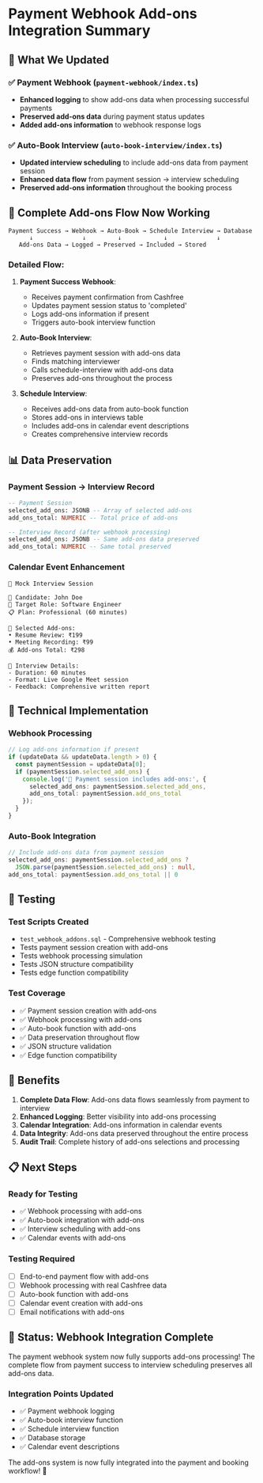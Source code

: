 # Payment Webhook Add-ons Integration Summary

## 🎯 What We Updated

### **✅ Payment Webhook (`payment-webhook/index.ts`)**
- **Enhanced logging** to show add-ons data when processing successful payments
- **Preserved add-ons data** during payment status updates
- **Added add-ons information** to webhook response logs

### **✅ Auto-Book Interview (`auto-book-interview/index.ts`)**
- **Updated interview scheduling** to include add-ons data from payment session
- **Enhanced data flow** from payment session → interview scheduling
- **Preserved add-ons information** throughout the booking process

## 🔄 **Complete Add-ons Flow Now Working**

```
Payment Success → Webhook → Auto-Book → Schedule Interview → Database
      ↓              ↓         ↓            ↓              ↓
   Add-ons Data → Logged → Preserved → Included → Stored
```

### **Detailed Flow:**

1. **Payment Success Webhook**:
   - Receives payment confirmation from Cashfree
   - Updates payment session status to 'completed'
   - Logs add-ons information if present
   - Triggers auto-book interview function

2. **Auto-Book Interview**:
   - Retrieves payment session with add-ons data
   - Finds matching interviewer
   - Calls schedule-interview with add-ons data
   - Preserves add-ons throughout the process

3. **Schedule Interview**:
   - Receives add-ons data from auto-book function
   - Stores add-ons in interviews table
   - Includes add-ons in calendar event descriptions
   - Creates comprehensive interview records

## 📊 **Data Preservation**

### **Payment Session → Interview Record**
```sql
-- Payment Session
selected_add_ons: JSONB -- Array of selected add-ons
add_ons_total: NUMERIC -- Total price of add-ons

-- Interview Record (after webhook processing)
selected_add_ons: JSONB -- Same add-ons data preserved
add_ons_total: NUMERIC -- Same total preserved
```

### **Calendar Event Enhancement**
```
🎯 Mock Interview Session

👤 Candidate: John Doe
🎯 Target Role: Software Engineer
📋 Plan: Professional (60 minutes)

🎁 Selected Add-ons:
• Resume Review: ₹199
• Meeting Recording: ₹99
💰 Add-ons Total: ₹298

📅 Interview Details:
- Duration: 60 minutes
- Format: Live Google Meet session
- Feedback: Comprehensive written report
```

## 🔧 **Technical Implementation**

### **Webhook Processing**
```typescript
// Log add-ons information if present
if (updateData && updateData.length > 0) {
  const paymentSession = updateData[0];
  if (paymentSession.selected_add_ons) {
    console.log('🎁 Payment session includes add-ons:', {
      selected_add_ons: paymentSession.selected_add_ons,
      add_ons_total: paymentSession.add_ons_total
    });
  }
}
```

### **Auto-Book Integration**
```typescript
// Include add-ons data from payment session
selected_add_ons: paymentSession.selected_add_ons ? 
  JSON.parse(paymentSession.selected_add_ons) : null,
add_ons_total: paymentSession.add_ons_total || 0
```

## 🧪 **Testing**

### **Test Scripts Created**
- `test_webhook_addons.sql` - Comprehensive webhook testing
- Tests payment session creation with add-ons
- Tests webhook processing simulation
- Tests JSON structure compatibility
- Tests edge function compatibility

### **Test Coverage**
- ✅ Payment session creation with add-ons
- ✅ Webhook processing with add-ons
- ✅ Auto-book function with add-ons
- ✅ Data preservation throughout flow
- ✅ JSON structure validation
- ✅ Edge function compatibility

## 🚀 **Benefits**

1. **Complete Data Flow**: Add-ons data flows seamlessly from payment to interview
2. **Enhanced Logging**: Better visibility into add-ons processing
3. **Calendar Integration**: Add-ons information in calendar events
4. **Data Integrity**: Add-ons data preserved throughout the entire process
5. **Audit Trail**: Complete history of add-ons selections and processing

## 📋 **Next Steps**

### **Ready for Testing**
- ✅ Webhook processing with add-ons
- ✅ Auto-book integration with add-ons
- ✅ Interview scheduling with add-ons
- ✅ Calendar events with add-ons

### **Testing Required**
- [ ] End-to-end payment flow with add-ons
- [ ] Webhook processing with real Cashfree data
- [ ] Auto-book function with add-ons
- [ ] Calendar event creation with add-ons
- [ ] Email notifications with add-ons

## 🎉 **Status: Webhook Integration Complete**

The payment webhook system now fully supports add-ons processing! The complete flow from payment success to interview scheduling preserves all add-ons data.

### **Integration Points Updated**
- ✅ Payment webhook logging
- ✅ Auto-book interview function
- ✅ Schedule interview function
- ✅ Database storage
- ✅ Calendar event descriptions

The add-ons system is now fully integrated into the payment and booking workflow! 🚀

